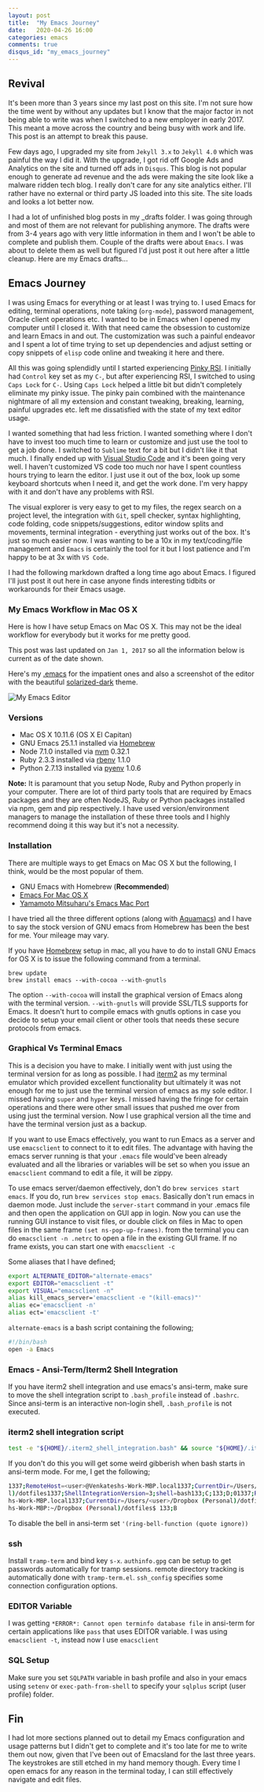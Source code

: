 ```yaml
---
layout: post
title:  "My Emacs Journey"
date:   2020-04-26 16:00
categories: emacs
comments: true
disqus_id: "my_emacs_journey"
---
```


## Revival ##

It's been more than 3 years since my last post on this site. I'm not sure how
the time went by without any updates but I know that the major factor in not
being able to write was when I switched to a new employer in early 2017. This
meant a move across the country and being busy with work and life. This post is
an attempt to break this pause.

Few days ago, I upgraded my site from `Jekyll 3.x` to `Jekyll 4.0` which was
painful the way I did it. With the upgrade, I got rid off Google Ads and
Analytics on the site and turned off ads in `Disqus`. This blog is not popular
enough to generate ad revenue and the ads were making the site look like a
malware ridden tech blog. I really don't care for any site analytics either.
I'll rather have no external or third party JS loaded into this site. The site
loads and looks a lot better now.

I had a lot of unfinished blog posts in my _drafts folder. I was going through
and most of them are not relevant for publishing anymore. The drafts were from
3-4 years ago with very little information in them and I won't be able to
complete and publish them. Couple of the drafts were about `Emacs`. I was about
to delete them as well but figured I'd just post it out here after a little
cleanup. Here are my Emacs drafts...

## Emacs Journey ##

I was using Emacs for everything or at least I was trying to. I used Emacs for
editing, terminal operations, note taking (`org-mode`), password management,
Oracle client operations etc. I wanted to be in Emacs when I opened my computer
until I closed it. With that need came the obsession to customize and learn
Emacs in and out. The customization was such a painful endeavor and I spent a
lot of time trying to set up dependencies and adjust setting or copy snippets of
`elisp` code online and tweaking it here and there.

All this was going splendidly until I started experiencing [Pinky
RSI](https://www.math.ucdavis.edu/~greg/pinky-rsi.html). I initially had
`Control` key set as my `C-`, but after experiencing RSI, I switched to using
`Caps Lock` for `C-`. Using `Caps Lock` helped a little bit but didn't
completely eliminate my pinky issue. The pinky pain combined with the
maintenance nightmare of all my extension and constant tweaking, breaking,
learning, painful upgrades etc. left me dissatisfied with the state of my text
editor usage.

I wanted something that had less friction. I wanted something where I don't have
to invest too much time to learn or customize and just use the tool to get a job
done. I switched to `Sublime` text for a bit but I didn't like it that much. I
finally ended up with [Visual Studio Code](https://code.visualstudio.com/) and
it's been going very well. I haven't customized VS code too much nor have I
spent countless hours trying to learn the editor. I just use it out of the box,
look up some keyboard shortcuts when I need it, and get the work done. I'm very
happy with it and don't have any problems with RSI.

The visual explorer is very easy to get to my files, the regex search on a
project level, the integration with `Git`, spell checker, syntax highlighting,
code folding, code snippets/suggestions, editor window splits and movements,
terminal integration - everything just works out of the box. It's just so much
easier now. I was wanting to be a 10x in my text/coding/file management and
`Emacs` is certainly the tool for it but I lost patience and I'm happy to be at
3x with `VS Code`.

I had the following markdown drafted a long time ago about Emacs. I figured I'll
just post it out here in case anyone finds interesting tidbits or workarounds
for their Emacs usage.

### My Emacs Workflow in Mac OS X ###

Here is how I have setup Emacs on Mac OS X. This may not be the ideal
workflow for everybody but it works for me pretty good.

This post was last updated on `Jan 1, 2017` so all the information
below is current as of the date shown.

Here's my [.emacs][1] for the impatient ones and also a screenshot of
the editor with the beautiful [solarized-dark][2] theme.

![My Emacs Editor][3]

[1]: https://github.com/mkvenkatesh/dotfiles/blob/master/.emacs
[2]: https://github.com/bbatsov/solarized-emacs
[3]: /assets/images/my-emacs.png

### Versions ###

* Mac OS X 10.11.6 (OS X El Capitan)
* GNU Emacs 25.1.1 installed via [Homebrew][4]
* Node 7.1.0 installed via [nvm][5] 0.32.1
* Ruby 2.3.3 installed via [rbenv][6] 1.1.0
* Python 2.7.13 installed via [pyenv][7] 1.0.6

**Note:** It is paramount that you setup Node, Ruby and Python
properly in your computer. There are lot of third party tools that are
required by Emacs packages and they are often NodeJS, Ruby or Python
packages installed via npm, gem and pip respectively. I have used
version/environment managers to manage the installation of these three
tools and I highly recommend doing it this way but it's not a
necessity.

[4]: http://brew.sh
[5]: https://github.com/creationix/nvm
[6]: https://github.com/rbenv/rbenv
[7]: https://github.com/yyuu/pyenv

### Installation ###

There are multiple ways to get Emacs on Mac OS X but the following, I
think, would be the most popular of them.

* GNU Emacs with Homebrew (**Recommended**)
* [Emacs For Mac OS X](https://emacsformacosx.com/)
* [Yamamoto Mitsuharu's Emacs Mac Port](https://github.com/railwaycat/homebrew-emacsmacport)

I have tried all the three different options (along
with [Aquamacs](http://aquamacs.org/)) and I have to say the stock
version of GNU emacs from Homebrew has been the best for me. Your
mileage may vary.

If you have [Homebrew](http://brew.sh/) setup in mac, all you have to
do to install GNU Emacs for OS X is to issue the following command
from a terminal.

```shell
brew update
brew install emacs --with-cocoa --with-gnutls
```

The option `--with-cocoa` will install the graphical version of Emacs
along with the terminal version. `--with-gnutls` will provide SSL/TLS
supports for Emacs. It doesn't hurt to compile emacs with gnutls
options in case you decide to setup your email client or other tools
that needs these secure protocols from emacs.

### Graphical Vs Terminal Emacs ###

This is a decision you have to make. I initially went with just using the
terminal version for as long as possible.  I had
[iterm2](https://www.iterm2.com/) as my terminal emulator which provided
excellent functionality but ultimately it was not enough for me to just use the
terminal version of emacs as my sole editor. I missed having `super` and `hyper`
keys. I missed having the fringe for certain operations and there were other
small issues that pushed me over from using just the terminal version. Now I use
graphical version all the time and have the terminal version just as a backup.

If you want to use Emacs effectively, you want to run Emacs as a
server and use `emacsclient` to connect to it to edit files. The
advantage with having the emacs server running is that your `.emacs`
file would've been already evaluated and all the libraries or
variables will be set so when you issue an `emacsclient` command to edit
a file, it will be zippy.

To use emacs server/daemon effectively, don't do `brew services start emacs`. If
you do, run `brew services stop emacs`. Basically don't run emacs in daemon
mode. Just include the `server-start` command in your .emacs file and then open
the application on GUI app in login. Now you can use the running GUI instance to
visit files, or double click on files in Mac to open files in the same frame
`(set ns-pop-up-frames)`. from the terminal you can do `emacsclient -n .netrc`
to open a file in the existing GUI frame. If no frame exists, you can start one
with `emacsclient -c`

Some aliases that I have defined;

```bash
export ALTERNATE_EDITOR="alternate-emacs"
export EDITOR="emacsclient -t"
export VISUAL="emacsclient -n"
alias kill_emacs_server='emacsclient -e "(kill-emacs)"'
alias ec='emacsclient -n'
alias ect='emacsclient -t'
```

`alternate-emacs` is a bash script containing the following;

```bash
#!/bin/bash
open -a Emacs
```

### Emacs - Ansi-Term/Iterm2 Shell Integration ###

If you have iterm2 shell integration and use emacs's ansi-term, make
sure to move the shell integration script to `.bash_profile` instead of
`.bashrc`. Since ansi-term is an interactive non-login shell,
`.bash_profile` is not executed.

### iterm2 shell integration script ###

```bash
test -e "${HOME}/.iterm2_shell_integration.bash" && source "${HOME}/.iterm2_shell_integration.bash"
```

If you don't do this you will get some weird gibberish when bash starts in
ansi-term mode. For me, I get the following;

```bash
1337;RemoteHost=<user>@Venkateshs-Work-MBP.local1337;CurrentDir=/Users/<user>/Dropbox (Persona
l)/dotfiles1337;ShellIntegrationVersion=3;shell=bash133;C;133;D;01337;RemoteHost=<user>@Venkates
hs-Work-MBP.local1337;CurrentDir=/Users/<user>/Dropbox (Personal)/dotfiles133;A<user>@Venkates
hs-Work-MBP:~/Dropbox (Personal)/dotfiles$ 133;B
```

To disable the bell in ansi-term set `'(ring-bell-function (quote ignore))`

### ssh ###
Install `tramp-term` and bind key `s-x`. `authinfo.gpg` can be setup to get
passwords automatically for tramp sessions. remote directory tracking is
automatically done with `tramp-term.el`. `ssh_config` specifies some connection
configuration options.

### EDITOR Variable ###

I was getting `*ERROR*: Cannot open terminfo database file` in ansi-term for
certain applications like `pass` that uses EDITOR variable. I was using
`emacsclient -t`, instead now I use `emacsclient`

### SQL Setup ###

Make sure you set `SQLPATH` variable in bash profile and also in your emacs
using `setenv` or `exec-path-from-shell` to specify your `sqlplus` script (user
profile) folder.

## Fin ##

I had lot more sections planned out to detail my Emacs configuration and usage
patterns but I didn't get to complete and it's too late for me to write them out
now, given that I've been out of Emacsland for the last three years. The
keystrokes are still etched in my hand memory though. Every time I open emacs
for any reason in the terminal today, I can still effectively navigate and edit
files.
